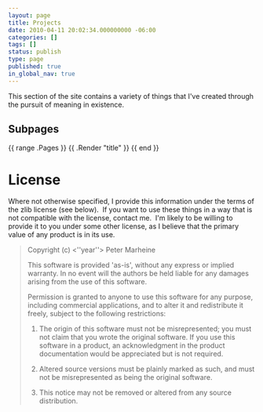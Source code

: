 ```yaml
---
layout: page
title: Projects
date: 2010-04-11 20:02:34.000000000 -06:00
categories: []
tags: []
status: publish
type: page
published: true
in_global_nav: true
---
```


This section of the site contains a variety of things that I've created through
the pursuit of meaning in existence.

## Subpages

{{ range .Pages }}
  {{ .Render "title" }}
{{ end }}

# License

Where not otherwise specified, I provide this information under the terms of
the zlib license (see below).  If you want to use these things in a way that is
not compatible with the license, contact me.  I'm likely to be willing to
provide it to you under some other license, as I believe that the primary value
of any product is in its use.

> Copyright (c) &lt;''year''&gt; Peter Marheine
> 
> This software is provided 'as-is', without any express or implied
> warranty. In no event will the authors be held liable for any damages
> arising from the use of this software.
> 
> Permission is granted to anyone to use this software for any purpose,
> including commercial applications, and to alter it and redistribute it
> freely, subject to the following restrictions:
> 
>    1. The origin of this software must not be misrepresented; you must not
>    claim that you wrote the original software. If you use this software
>    in a product, an acknowledgment in the product documentation would be
>    appreciated but is not required.
> 
>    2. Altered source versions must be plainly marked as such, and must not be
>    misrepresented as being the original software.
> 
>    3. This notice may not be removed or altered from any source
>    distribution.
